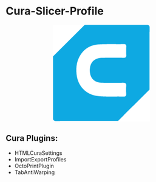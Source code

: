 # Cura-Slicer-Profile

<p align="center">
    <img src="./cura-256.png" alt="Icon">
</p>


## Cura Plugins:
- HTMLCuraSettings
- ImportExportProfiles
- OctoPrintPlugin
- TabAntiWarping
